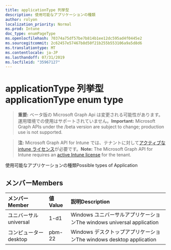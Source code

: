 ```yaml
---
title: applicationType 列挙型
description: 使用可能なアプリケーションの種類
author: rolyon
localization_priority: Normal
ms.prod: Intune
doc_type: enumPageType
ms.openlocfilehash: 70374a75df57be7b814b1ee12dc595ad4f0445e2
ms.sourcegitcommit: 2c62457e57467b8d50f21b255b553106a9a5d8d6
ms.translationtype: MT
ms.contentlocale: ja-JP
ms.lasthandoff: 07/31/2019
ms.locfileid: "35967127"
---
```

# <a name="applicationtype-enum-type"></a><span data-ttu-id="c7633-103">applicationType 列挙型</span><span class="sxs-lookup"><span data-stu-id="c7633-103">applicationType enum type</span></span>

> <span data-ttu-id="c7633-104">**重要:** ベータ版の Microsoft Graph Api は変更される可能性があります。運用環境での使用はサポートされていません。</span><span class="sxs-lookup"><span data-stu-id="c7633-104">**Important:** Microsoft Graph APIs under the /beta version are subject to change; production use is not supported.</span></span>

> <span data-ttu-id="c7633-105">**注:** Microsoft Graph API for Intune では、テナントに対して[アクティブな intune ライセンス](https://go.microsoft.com/fwlink/?linkid=839381)が必要です。</span><span class="sxs-lookup"><span data-stu-id="c7633-105">**Note:** The Microsoft Graph API for Intune requires an [active Intune license](https://go.microsoft.com/fwlink/?linkid=839381) for the tenant.</span></span>

<span data-ttu-id="c7633-106">使用可能なアプリケーションの種類</span><span class="sxs-lookup"><span data-stu-id="c7633-106">Possible types of Application</span></span>

## <a name="members"></a><span data-ttu-id="c7633-107">メンバー</span><span class="sxs-lookup"><span data-stu-id="c7633-107">Members</span></span>
|<span data-ttu-id="c7633-108">メンバー</span><span class="sxs-lookup"><span data-stu-id="c7633-108">Member</span></span>|<span data-ttu-id="c7633-109">値</span><span class="sxs-lookup"><span data-stu-id="c7633-109">Value</span></span>|<span data-ttu-id="c7633-110">説明</span><span class="sxs-lookup"><span data-stu-id="c7633-110">Description</span></span>|
|:---|:---|:---|
|<span data-ttu-id="c7633-111">ユニバーサル</span><span class="sxs-lookup"><span data-stu-id="c7633-111">universal</span></span>|<span data-ttu-id="c7633-112">1-d</span><span class="sxs-lookup"><span data-stu-id="c7633-112">1</span></span>|<span data-ttu-id="c7633-113">Windows ユニバーサルアプリケーション</span><span class="sxs-lookup"><span data-stu-id="c7633-113">The windows universal application</span></span>|
|<span data-ttu-id="c7633-114">コンピューター</span><span class="sxs-lookup"><span data-stu-id="c7633-114">desktop</span></span>|<span data-ttu-id="c7633-115">pbm-2</span><span class="sxs-lookup"><span data-stu-id="c7633-115">2</span></span>|<span data-ttu-id="c7633-116">Windows デスクトップアプリケーション</span><span class="sxs-lookup"><span data-stu-id="c7633-116">The windows desktop application</span></span>|





